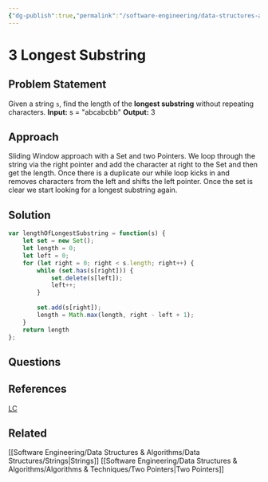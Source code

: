 ```yaml
---
{"dg-publish":true,"permalink":"/software-engineering/data-structures-and-algorithms/leetcode/strings/3-longest-substring/","tags":["code/dsa"],"created":"2023-10-06T07:25:54.110-05:00","updated":"2023-10-11T07:07:11.343-05:00"}
---
```


# 3 Longest Substring
## Problem Statement
Given a string `s`, find the length of the **longest substring** without repeating characters.
**Input:** s = "abcabcbb"
**Output:** 3
## Approach
Sliding Window approach with a Set and two Pointers. We loop through the string via the right pointer and add the character at right to the Set and then get the length. Once there is a duplicate our while loop kicks in and removes characters from the left and shifts the left pointer. Once the set is clear we start looking for a longest substring again.
## Solution
```javascript
var lengthOfLongestSubstring = function(s) {
	let set = new Set();
	let length = 0;
	let left = 0;
	for (let right = 0; right < s.length; right++) {
		while (set.has(s[right])) {
			set.delete(s[left]);
			left++;
		}
		
		set.add(s[right]);
		length = Math.max(length, right - left + 1);
	}
	return length
};
```
## Questions
## References
[LC](https://leetcode.com/problems/longest-substring-without-repeating-characters/description/)
## Related
[[Software Engineering/Data Structures & Algorithms/Data Structures/Strings\|Strings]]
[[Software Engineering/Data Structures & Algorithms/Algorithms & Techniques/Two Pointers\|Two Pointers]]